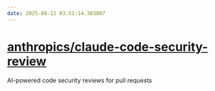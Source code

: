 ```yaml
---
date: 2025-08-12 03:51:14.383807
---
```


# [anthropics/claude-code-security-review](https://github.com/anthropics/claude-code-security-review)

AI-powered code security reviews for pull requests